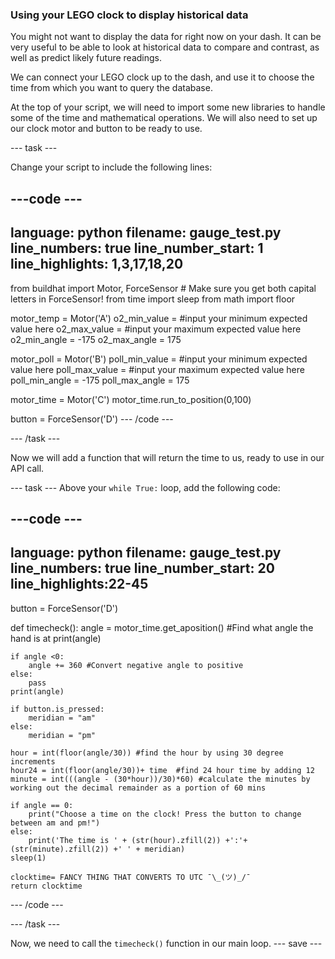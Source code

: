 ### Using your LEGO clock to display historical data

You might not want to display the data for right now on your dash. It can be very useful to be able to look at historical data to compare and contrast, as well as predict likely future readings. 

We can connect your LEGO clock up to the dash, and use it to choose the time from which you want to query the database. 

At the top of your script, we will need to import some new libraries to handle some of the time and mathematical operations. We will also need to set up our clock motor and button to be ready to use.  

--- task ---

Change your script to include the following lines:
 
---code ---
---
language: python
filename: gauge_test.py
line_numbers: true
line_number_start: 1 
line_highlights: 1,3,17,18,20
---
from buildhat import Motor, ForceSensor   # Make sure you get both capital letters in ForceSensor!
from time import sleep
from math import floor

motor_temp = Motor('A')
o2_min_value = #input your minimum expected value here
o2_max_value = #input your maximum expected value here
o2_min_angle = -175
o2_max_angle = 175

motor_poll = Motor('B')
poll_min_value = #input your minimum expected value here
poll_max_value = #input your maximum expected value here
poll_min_angle = -175
poll_max_angle = 175

motor_time = Motor('C')
motor_time.run_to_position(0,100)

button = ForceSensor('D')
--- /code ---

--- /task ---

Now we will add a function that will return the time to us, ready to use in our API call. 

--- task ---
Above your `while True:` loop, add the following code:

---code ---
---
language: python
filename: gauge_test.py
line_numbers: true
line_number_start: 20
line_highlights:22-45
---
button = ForceSensor('D')

def timecheck():
    angle = motor_time.get_aposition() #Find what angle the hand is at
    print(angle)
    
    if angle <0:
        angle += 360 #Convert negative angle to positive
    else:
        pass
    print(angle)

    if button.is_pressed:
        meridian = "am"
    else:
        meridian = "pm"
    
    hour = int(floor(angle/30)) #find the hour by using 30 degree increments
    hour24 = int(floor(angle/30))+ time  #find 24 hour time by adding 12
    minute = int(((angle - (30*hour))/30)*60) #calculate the minutes by working out the decimal remainder as a portion of 60 mins
    
    if angle == 0:
        print("Choose a time on the clock! Press the button to change between am and pm!")
    else:
        print('The time is ' + (str(hour).zfill(2)) +':'+(str(minute).zfill(2)) +' ' + meridian)
    sleep(1)

    clocktime= FANCY THING THAT CONVERTS TO UTC ¯\_(ツ)_/¯
    return clocktime

--- /code ---

--- /task ---

Now, we need to call the `timecheck()` function in our main loop. 
--- save ---


